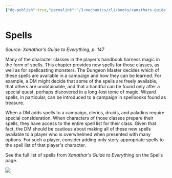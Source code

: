 ```yaml
---
{"dg-publish":true,"permalink":"/3-mechanics/cli/books/xanathars-guide-to-everything/4-spells/","tags":["ttrpg-cli/compendium/src/5e/xge"],"created":"2025-02-26T14:43:57.863-05:00","updated":"2025-02-26T17:46:10.096-05:00"}
---
```


# Spells
*Source: Xanathar's Guide to Everything, p. 147* 

Many of the character classes in the player's handbook harness magic in the form of spells. This chapter provides new spells for those classes, as well as for spellcasting monsters. The Dungeon Master decides which of these spells are available in a campaign and how they can be learned. For example, a DM might decide that some of the spells are freely available, that others are unobtainable, and that a handful can be found only after a special quest, perhaps discovered in a long-lost tome of magic. Wizard spells, in particular, can be introduced to a campaign in spellbooks found as treasure.

When a DM adds spells to a campaign, clerics, druids, and paladins require special consideration. When characters of those classes prepare their spells, they have access to the entire spell list for their class. Given that fact, the DM should be cautious about making all of these new spells available to a player who is overwhelmed when presented with many options. For such a player, consider adding only story-appropriate spells to the spell list of that player's character.

See the full list of spells from *Xanathar's Guide to Everything* on the Spells page.

![](3-Mechanics/CLI/books/xanathars-guide-to-everything/img/c3001.webp#center)